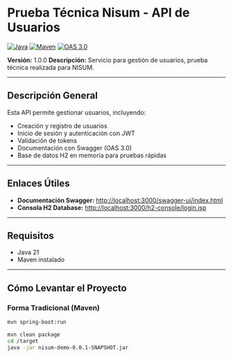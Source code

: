 # Prueba Técnica Nisum - API de Usuarios

[![Java](https://img.shields.io/badge/Java-23-blue)](https://www.oracle.com/java/)
[![Maven](https://img.shields.io/badge/Maven-3.9.0-red)](https://maven.apache.org/)
[![OAS 3.0](https://img.shields.io/badge/OAS-3.0-green)](http://localhost:3000/swagger-ui/index.html)

**Versión:** 1.0.0
**Descripción:** Servicio para gestión de usuarios, prueba técnica realizada para NISUM.

---

## Descripción General
Esta API permite gestionar usuarios, incluyendo:
- Creación y registro de usuarios
- Inicio de sesión y autenticación con JWT
- Validación de tokens
- Documentación con Swagger (OAS 3.0)
- Base de datos H2 en memoria para pruebas rápidas

---

## Enlaces Útiles
- **Documentación Swagger:** [http://localhost:3000/swagger-ui/index.html](http://localhost:3000/swagger-ui/index.html)
- **Consola H2 Database:** [http://localhost:3000/h2-console/login.jsp](http://localhost:3000/h2-console/login.jsp)

---

## Requisitos
- Java 21
- Maven instalado

---

## Cómo Levantar el Proyecto

### Forma Tradicional (Maven)
```bash
mvn spring-boot:run

mvn clean package
cd /target
java -jar nisum-demo-0.0.1-SNAPSHOT.jar


